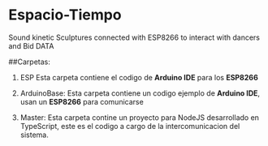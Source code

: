 # Espacio-Tiempo
Sound kinetic Sculptures connected with ESP8266 to interact with dancers and Bid DATA

##Carpetas:
  1. ESP
    Esta carpeta contiene el codigo de **Arduino IDE** para los **ESP8266**

  2. ArduinoBase:
    Esta carpeta contiene un codigo ejemplo de **Arduino IDE**, usan un **ESP8266** para comunicarse

  3. Master:
    Esta carpeta contine un proyecto para NodeJS desarrollado en TypeScript, este es el codigo a cargo de la intercomunicacion del sistema.
